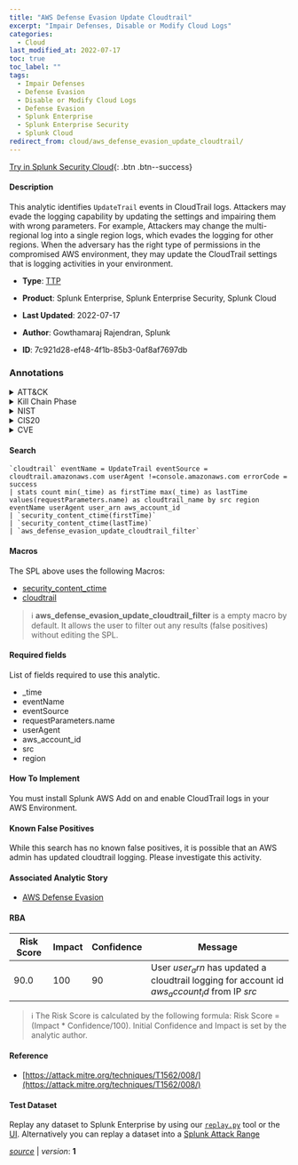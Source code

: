 ```yaml
---
title: "AWS Defense Evasion Update Cloudtrail"
excerpt: "Impair Defenses, Disable or Modify Cloud Logs"
categories:
  - Cloud
last_modified_at: 2022-07-17
toc: true
toc_label: ""
tags:
  - Impair Defenses
  - Defense Evasion
  - Disable or Modify Cloud Logs
  - Defense Evasion
  - Splunk Enterprise
  - Splunk Enterprise Security
  - Splunk Cloud
redirect_from: cloud/aws_defense_evasion_update_cloudtrail/
---
```




[Try in Splunk Security Cloud](https://www.splunk.com/en_us/cyber-security.html){: .btn .btn--success}

#### Description

This analytic identifies `UpdateTrail` events in CloudTrail logs. Attackers may evade the logging capability by updating the settings and impairing them with wrong parameters. For example, Attackers may change the multi-regional log into a single region logs, which evades the logging for other regions. When the adversary has the right type of permissions in the compromised AWS environment, they may update the CloudTrail settings that is logging activities in your environment.

- **Type**: [TTP](https://github.com/splunk/security_content/wiki/Detection-Analytic-Types)
- **Product**: Splunk Enterprise, Splunk Enterprise Security, Splunk Cloud

- **Last Updated**: 2022-07-17
- **Author**: Gowthamaraj Rajendran, Splunk
- **ID**: 7c921d28-ef48-4f1b-85b3-0af8af7697db

### Annotations
<details>
  <summary>ATT&CK</summary>

<div markdown="1">

#### [ATT&CK](https://attack.mitre.org/)

| ID          | Technique   | Tactic         |
| ----------- | ----------- |--------------- |
| [T1562](https://attack.mitre.org/techniques/T1562/) | Impair Defenses | Defense Evasion |

| [T1562.008](https://attack.mitre.org/techniques/T1562/008/) | Disable or Modify Cloud Logs | Defense Evasion |

</div>
</details>


<details>
  <summary>Kill Chain Phase</summary>

<div markdown="1">

* Exploitation


</div>
</details>


<details>
  <summary>NIST</summary>

<div markdown="1">

* DE.CM



</div>
</details>

<details>
  <summary>CIS20</summary>

<div markdown="1">

* CIS 10



</div>
</details>

<details>
  <summary>CVE</summary>

<div markdown="1">


</div>
</details>


#### Search

```
`cloudtrail` eventName = UpdateTrail eventSource = cloudtrail.amazonaws.com userAgent !=console.amazonaws.com errorCode = success
| stats count min(_time) as firstTime max(_time) as lastTime values(requestParameters.name) as cloudtrail_name by src region eventName userAgent user_arn aws_account_id 
| `security_content_ctime(firstTime)`
| `security_content_ctime(lastTime)`
| `aws_defense_evasion_update_cloudtrail_filter`
```

#### Macros
The SPL above uses the following Macros:
* [security_content_ctime](https://github.com/splunk/security_content/blob/develop/macros/security_content_ctime.yml)
* [cloudtrail](https://github.com/splunk/security_content/blob/develop/macros/cloudtrail.yml)

> :information_source:
> **aws_defense_evasion_update_cloudtrail_filter** is a empty macro by default. It allows the user to filter out any results (false positives) without editing the SPL.



#### Required fields
List of fields required to use this analytic.
* _time
* eventName
* eventSource
* requestParameters.name
* userAgent
* aws_account_id
* src
* region



#### How To Implement
You must install Splunk AWS Add on and enable CloudTrail logs in your AWS Environment.
#### Known False Positives
While this search has no known false positives, it is possible that an AWS admin has updated cloudtrail logging. Please investigate this activity.

#### Associated Analytic Story
* [AWS Defense Evasion](/stories/aws_defense_evasion)




#### RBA

| Risk Score  | Impact      | Confidence   | Message      |
| ----------- | ----------- |--------------|--------------|
| 90.0 | 100 | 90 | User $user_arn$ has updated a cloudtrail logging for account id $aws_account_id$ from IP $src$ |


> :information_source:
> The Risk Score is calculated by the following formula: Risk Score = (Impact * Confidence/100). Initial Confidence and Impact is set by the analytic author.


#### Reference

* [https://attack.mitre.org/techniques/T1562/008/](https://attack.mitre.org/techniques/T1562/008/)



#### Test Dataset
Replay any dataset to Splunk Enterprise by using our [`replay.py`](https://github.com/splunk/attack_data#using-replaypy) tool or the [UI](https://github.com/splunk/attack_data#using-ui).
Alternatively you can replay a dataset into a [Splunk Attack Range](https://github.com/splunk/attack_range#replay-dumps-into-attack-range-splunk-server)




[*source*](https://github.com/splunk/security_content/tree/develop/detections/cloud/aws_defense_evasion_update_cloudtrail.yml) \| *version*: **1**